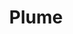 ---
title: Plume
image: img/documentation/plume.png
Style:
Description : Writing emails from FlowerDocs
StartPage : getting-started
---